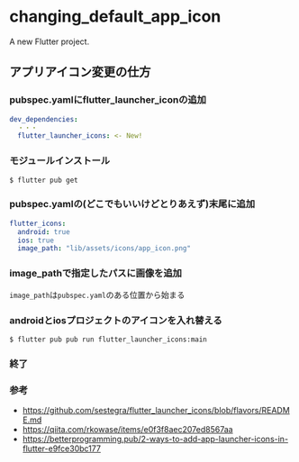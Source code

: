 # changing_default_app_icon

A new Flutter project.

## アプリアイコン変更の仕方

### pubspec.yamlにflutter_launcher_iconの追加
```pubspec.yaml
dev_dependencies:
  ・・・
  flutter_launcher_icons: <- New!
```

### モジュールインストール
```
$ flutter pub get
```

### pubspec.yamlの(どこでもいいけどとりあえず)末尾に追加
```pubspec.yaml
flutter_icons:
  android: true 
  ios: true
  image_path: "lib/assets/icons/app_icon.png"
```

### image_pathで指定したパスに画像を追加
`image_path`は`pubspec.yaml`のある位置から始まる

### androidとiosプロジェクトのアイコンを入れ替える
```
$ flutter pub pub run flutter_launcher_icons:main
```

### 終了

### 参考

- https://github.com/sestegra/flutter_launcher_icons/blob/flavors/README.md
- https://qiita.com/rkowase/items/e0f3f8aec207ed8567aa
- https://betterprogramming.pub/2-ways-to-add-app-launcher-icons-in-flutter-e9fce30bc177
